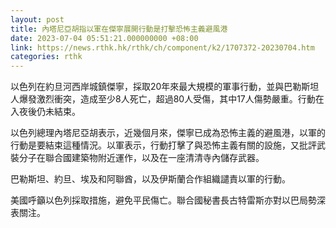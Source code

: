 ```yaml
---
layout: post
title: 內塔尼亞胡指以軍在傑寧展開行動是打擊恐怖主義避風港
date: 2023-07-04 05:51:21.000000000 +08:00
link: https://news.rthk.hk/rthk/ch/component/k2/1707372-20230704.htm
categories: rthk
---
```


以色列在約旦河西岸城鎮傑寧，採取20年來最大規模的軍事行動，並與巴勒斯坦人爆發激烈衝突，造成至少8人死亡，超過80人受傷，其中17人傷勢嚴重。行動在入夜後仍未結束。

以色列總理內塔尼亞胡表示，近幾個月來，傑寧已成為恐怖主義的避風港，以軍的行動是要結束這種情況。以軍表示，行動打擊了與恐怖主義有關的設施，又批評武裝分子在聯合國建築物附近運作，以及在一座清清寺內儲存武器。

巴勒斯坦、約旦、埃及和阿聯酋，以及伊斯蘭合作組織譴責以軍的行動。

美國呼籲以色列採取措施，避免平民傷亡。聯合國秘書長古特雷斯亦對以巴局勢深表關注。
